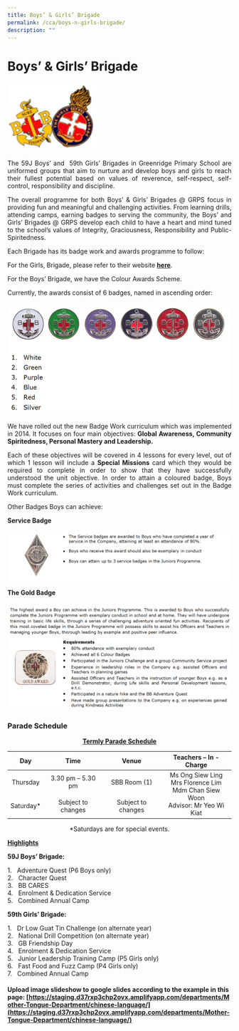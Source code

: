 ```yaml
---
title: Boys’ & Girls’ Brigade
permalink: /cca/boys-n-girls-brigade/
description: ""
---
```

# Boys’ & Girls’ Brigade

<img src="/images/Departments/PE,%20CCA%20and%20Aesthetics/Cca/Boys’%20&%20Girls’%20Brigade/Badge1.png"
     style="width:40%">
		 
		 
<p style="text-align: justify;">The 59J Boys’ and  59th Girls’ Brigades in Greenridge Primary School are uniformed groups that aim to nurture and develop boys and girls to reach their fullest potential based on values of reverence, self-respect, self-control, responsibility and discipline.</p>

<p style="text-align: justify;">The overall programme for both Boys’ & Girls’ Brigades @ GRPS focus in providing fun and meaningful and challenging activities. From learning drills, attending camps, earning badges to serving the community, the Boys’ and Girls’ Brigades @ GRPS develop each child to have a heart and mind tuned to the school’s values of Integrity, Graciousness, Responsibility and Public-Spiritedness.</p>

Each Brigade has its badge work and awards programme to follow:

For the Girls, Brigade, please refer to their website [**here**](https://www.gb.org.sg/our-programmes/).

For the Boys’ Brigade, we have the Colour Awards Scheme.

Currently, the awards consist of 6 badges, named in ascending order:

![](/images/Departments/PE,%20CCA%20and%20Aesthetics/Cca/Boys’%20&%20Girls’%20Brigade/Badge2.png)


<p style="text-align: justify;">We have rolled out the new Badge Work curriculum which was implemented in 2014. It focuses on four main objectives: <b>Global Awareness, Community Spiritedness, Personal Mastery and Leadership.</b></p>

<p style="text-align: justify;">Each of these objectives will be covered in 4 lessons for every level, out of which 1 lesson will include a <b>Special Missions</b> card which they would be required to complete in order to show that they have successfully understood the unit objective. In order to attain a coloured badge, Boys must complete the series of activities and challenges set out in the Badge Work curriculum.</p>

Other Badges Boys can achieve:

**Service Badge**

![](/images/Departments/PE,%20CCA%20and%20Aesthetics/Cca/Boys’%20&%20Girls’%20Brigade/Service%20badge.png)

**The Gold Badge**

![](/images/Departments/PE,%20CCA%20and%20Aesthetics/Cca/Boys’%20&%20Girls’%20Brigade/Gold%20badge.png)

### Parade Schedule

<p style="text-align: center;"><b><u>Termly Parade Schedule</u></b></p>

<table>
<thead>
  <tr>
    <th style="text-align: center;">Day</th>
    <th style="text-align: center;">Time</th>
    <th style="text-align: center;">Venue</th>
    <th style="text-align: center;">Teachers – In - Charge</th>
  </tr>
</thead>
<tbody>
  <tr>
    <td style="text-align: center;">Thursday</td>
    <td style="text-align: center;">3.30 pm – 5.30 pm</td>
    <td style="text-align: center;">SBB Room (1)</td>
    <td rowspan="2"  style="text-align: center;">Ms Ong Siew Ling<br>Mrs Florence Lim<br>Mdm Chan Siew Woon<br>Advisor: Mr Yeo Wi Kiat</td>
  </tr>
  <tr>
    <td style="text-align: center;">Saturday*</td>
    <td style="text-align: center;">Subject to changes</td>
    <td style="text-align: center;">Subject to changes</td>
  </tr>
</tbody>
</table>

<p style="text-align: center;">*Saturdays are for special events.</p>


<b><u>Highlights</u></b>

**59J Boys’ Brigade:**

1.   Adventure Quest (P6 Boys only)  
2.   Character Quest  
3.   BB CARES  
4.   Enrolment & Dedication Service  
5.   Combined Annual Camp

**59th Girls’ Brigade:**

1.   Dr Low Guat Tin Challenge (on alternate year)  
2.   National Drill Competition (on alternate year)  
3.   GB Friendship Day  
4.   Enrolment & Dedication Service  
5.   Junior Leadership Training Camp (P5 Girls only)  
6.   Fast Food and Fuzz Camp (P4 Girls only)  
7.   Combined Annual Camp

#### Upload image slideshow to google slides according to the example in this page: [https://staging.d37rxp3chp2ovx.amplifyapp.com/departments/Mother-Tongue-Department/chinese-language/](https://staging.d37rxp3chp2ovx.amplifyapp.com/departments/Mother-Tongue-Department/chinese-language/)